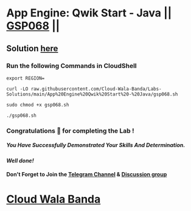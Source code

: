 # App Engine: Qwik Start - Java || [GSP068](https://www.cloudskillsboost.google/focuses/951?parent=catalog) ||

## Solution [here](https://youtu.be/PTmo8S8obAU)

### Run the following Commands in CloudShell
```
export REGION=
```
```
curl -LO raw.githubusercontent.com/Cloud-Wala-Banda/Labs-Solutions/main/App%20Engine%20Qwik%20Start%20-%20Java/gsp068.sh

sudo chmod +x gsp068.sh

./gsp068.sh
```

### Congratulations 🎉 for completing the Lab !

##### *You Have Successfully Demonstrated Your Skills And Determination.*

#### *Well done!*

#### Don't Forget to Join the [Telegram Channel](https://t.me/cloudwalabanda) & [Discussion group](https://t.me/cloudwalabandachats)

# [Cloud Wala Banda](https://www.youtube.com/@cloudwalabanda)